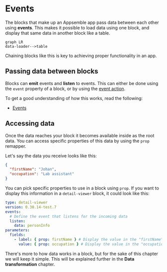 # Events

The blocks that make up an Appsemble app pass data between each other using **events**. This makes
it possible to load data using one block, and display that same data in another block like a table.

```mermaid
graph LR
data-loader-->table
```

Chaining blocks like this is key to achieving proper functionality in an app.

## Passing data between blocks

Blocks can **emit** events and **listen** to events. This can either be done using the `event`
property of a block, or by using the [event action](/docs/guides/events#event-action).

To get a good understanding of how this works, read the following:

- [Events](/docs/guides/events#introduction)

## Accessing data

Once the data reaches your block it becomes available inside as the root data. You can access
specific properties of this data by using the `prop` remapper.

Let's say the data you receive looks like this:

```json
{
  "firstName": "Johan",
  "occupation": "Lab assistant"
}
```

You can pick specific properties to use in a block using `prop`. If you want to display this
information in a `detail-viewer` block, it could look like this:

```yaml copy
type: detail-viewer
version: 0.30.14-test.7
events:
  # Define the event that listens for the incoming data
  listen:
    data: personInfo
parameters:
  fields:
    - label: { prop: firstName } # Display the value in the "firstName" property
      value: { prop: occupation } # Display the value in the "occupation" property
```

There's more to how data works in a block, but for the sake of this chapter we will keep it simple.
This will be explained further in the **Data transformation** chapter.
